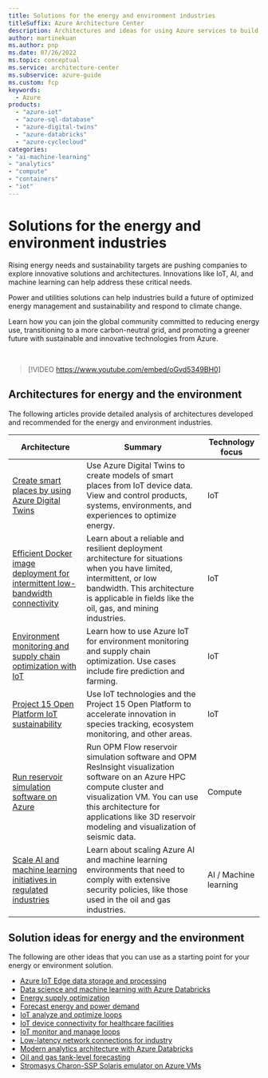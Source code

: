 ```yaml
---
title: Solutions for the energy and environment industries
titleSuffix: Azure Architecture Center
description: Architectures and ideas for using Azure services to build efficient, scalable, and reliable solutions in the energy and environment industries.
author: martinekuan
ms.author: pnp 
ms.date: 07/26/2022
ms.topic: conceptual
ms.service: architecture-center
ms.subservice: azure-guide
ms.custom: fcp 
keywords:
  - Azure
products:
  - "azure-iot"
  - "azure-sql-database"
  - "azure-digital-twins"
  - "azure-databricks"
  - "azure-cyclecloud"
categories:
- "ai-machine-learning"
- "analytics"
- "compute"
- "containers"
- "iot"
---
```


# Solutions for the energy and environment industries

Rising energy needs and sustainability targets are pushing companies to explore innovative solutions and architectures. Innovations like IoT, AI, and machine learning can help address these critical needs.

Power and utilities solutions can help industries build a future of optimized energy management and sustainability and respond to climate change.

Learn how you can join the global community committed to reducing energy use, transitioning to a more carbon-neutral grid, and promoting a greener future with sustainable and innovative technologies from Azure.

<br>

> [!VIDEO https://www.youtube.com/embed/oGvd5349BH0]

## Architectures for energy and the environment

The following articles provide detailed analysis of architectures developed and recommended for the energy and environment industries.

| Architecture | Summary | Technology focus |
| ------- | ------- | ------- |
|[Create smart places by using Azure Digital Twins](/azure/architecture/example-scenario/iot/smart-places)|Use Azure Digital Twins to create models of smart places from IoT device data. View and control products, systems, environments, and experiences to optimize energy.|IoT|
|[Efficient Docker image deployment for intermittent low-bandwidth connectivity](/azure/architecture/example-scenario/iot/efficient-docker-image-deployment)|Learn about a reliable and resilient deployment architecture for situations when you have limited, intermittent, or low bandwidth. This architecture is applicable in fields like the oil, gas, and mining industries.|IoT|
|[Environment monitoring and supply chain optimization with IoT](/azure/architecture/solution-ideas/articles/environment-monitoring-and-supply-chain-optimization) |Learn how to use Azure IoT for environment monitoring and supply chain optimization. Use cases include fire prediction and farming.|IoT|
|[Project 15 Open Platform IoT sustainability](/azure/architecture/solution-ideas/articles/project-15-iot-sustainability)|Use IoT technologies and the Project 15 Open Platform to accelerate innovation in species tracking, ecosystem monitoring, and other areas.|IoT|
|[Run reservoir simulation software on Azure](/azure/architecture/example-scenario/infrastructure/reservoir-simulation)|Run OPM Flow reservoir simulation software and OPM ResInsight visualization software on an Azure HPC compute cluster and visualization VM. You can use this architecture for applications like 3D reservoir modeling and visualization of seismic data. |Compute|
|[Scale AI and machine learning initiatives in regulated industries](/azure/architecture/example-scenario/ai/scale-ai-and-machine-learning-in-regulated-industries)|Learn about scaling Azure AI and machine learning environments that need to comply with extensive security policies, like those used in the oil and gas industries.|AI / Machine learning|

## Solution ideas for energy and the environment

The following are other ideas that you can use as a starting point for your energy or environment solution.

- [Azure IoT Edge data storage and processing](/azure/architecture/solution-ideas/articles/data-storage-edge)
- [Data science and machine learning with Azure Databricks](/azure/architecture/solution-ideas/articles/azure-databricks-data-science-machine-learning)
- [Energy supply optimization](/azure/architecture/solution-ideas/articles/energy-supply-optimization)
- [Forecast energy and power demand](/azure/architecture/solution-ideas/articles/forecast-energy-power-demand)
- [IoT analyze and optimize loops](/azure/architecture/example-scenario/iot/analyze-optimize-loop)
- [IoT device connectivity for healthcare facilities](/azure/architecture/solution-ideas/articles/healthcare-network)
- [IoT monitor and manage loops](/azure/architecture/example-scenario/iot/monitor-manage-loop)
- [Low-latency network connections for industry](/azure/architecture/solution-ideas/articles/low-latency-network)
- [Modern analytics architecture with Azure Databricks](/azure/architecture/solution-ideas/articles/azure-databricks-modern-analytics-architecture)
- [Oil and gas tank-level forecasting](/azure/architecture/solution-ideas/articles/oil-and-gas-tank-level-forecasting)
- [Stromasys Charon-SSP Solaris emulator on Azure VMs](/azure/architecture/solution-ideas/articles/solaris-azure)
